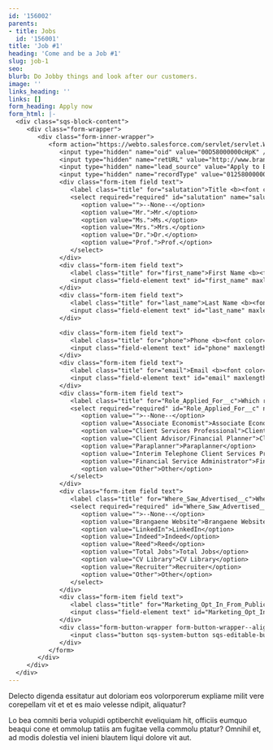 ```yaml
---
id: '156002'
parents:
- title: Jobs
  id: '156001'
title: 'Job #1'
heading: 'Come and be a Job #1'
slug: job-1
seo: 
blurb: Do Jobby things and look after our customers.
image: ''
links_heading: ''
links: []
form_heading: Apply now
form_html: |-
  <div class="sqs-block-content">
     <div class="form-wrapper">
        <div class="form-inner-wrapper">
           <form action="https://webto.salesforce.com/servlet/servlet.WebToLead?encoding=UTF-8" method="POST">
              <input type="hidden" name="oid" value="00D58000000cHpK" />
              <input type="hidden" name="retURL" value="http://www.brangaene.com/thank-you" />
              <input type="hidden" name="lead_source" value="Apply to Brangaene" />
              <input type="hidden" name="recordType" value="01258000000FS42" />
              <div class="form-item field text">
                 <label class="title" for="salutation">Title <b><font color="A91F1F">*</font></b></label>
                 <select required="required" id="salutation" name="salutation">
                    <option value="">--None--</option>
                    <option value="Mr.">Mr.</option>
                    <option value="Ms.">Ms.</option>
                    <option value="Mrs.">Mrs.</option>
                    <option value="Dr.">Dr.</option>
                    <option value="Prof.">Prof.</option>
                 </select>
              </div>
              <div class="form-item field text">
                 <label class="title" for="first_name">First Name <b><font color="A91F1F">*</font></b></label>
                 <input class="field-element text" id="first_name" maxlength="40" name="first_name" size="20" type="text" required="" />
              </div>
              <div class="form-item field text">
                 <label class="title" for="last_name">Last Name <b><font color="A91F1F">*</font></b></label>
                 <input class="field-element text" id="last_name" maxlength="80" name="last_name" size="20" type="text" required="" />
              </div>

              <div class="form-item field text">
                 <label class="title" for="phone">Phone <b><font color="A91F1F">*</font></b></label>
                 <input class="field-element text" id="phone" maxlength="40" name="phone" size="20" type="text" required="" />
              </div>
              <div class="form-item field text">
                 <label class="title" for="email">Email <b><font color="A91F1F">*</font></b></label>
                 <input class="field-element text" id="email" maxlength="80" name="email" size="20" type="email" required="" />
              </div>
              <div class="form-item field text">
                 <label class="title" for="Role_Applied_For__c">Which role would you like to apply for?<b><font color="A91F1F">*</font></b></label>
                 <select required="required" id="Role_Applied_For__c" name="Role_Applied_For__c">
                    <option value="">--None--</option>
                    <option value="Associate Economist">Associate Economist</option>
                    <option value="Client Services Professional">Client Services Professional</option>
                    <option value="Client Advisor/Financial Planner">Client Advisor/Financial Planner</option>
                    <option value="Paraplanner">Paraplanner</option>
                    <option value="Interim Telephone Client Services Professional">Interim Telephone Client Services Professional</option>
                    <option value="Financial Service Administrator">Financial Service Administrator</option>
                    <option value="Other">Other</option>
                 </select>
              </div>
              <div class="form-item field text">
                 <label class="title" for="Where_Saw_Advertised__c">Where did you see the job advertised?<b><font color="A91F1F">*</font></b></label>
                 <select required="required" id="Where_Saw_Advertised__c" name="Where_Saw_Advertised__c">
                    <option value="">--None--</option>
                    <option value="Brangaene Website">Brangaene Website</option>
                    <option value="LinkedIn">LinkedIn</option>
                    <option value="Indeed">Indeed</option>
                    <option value="Reed">Reed</option>
                    <option value="Total Jobs">Total Jobs</option>
                    <option value="CV Library">CV Library</option>
                    <option value="Recruiter">Recruiter</option>
                    <option value="Other">Other</option>
                 </select>
              </div>
              <div class="form-item field text">
                 <label class="title" for="Marketing_Opt_In_From_Public_Webform__c">I'm happy for Brangaene to send me emails and to telephone me regarding my application:<b><font color="A91F1F">*</font></b></label>
                 <input class="field-element text" id="Marketing_Opt_In_From_Public_Webform__c" name="Marketing_Opt_In_From_Public_Webform__c" size="20" type="checkbox" value="1" required="" />
              </div>
              <div class="form-button-wrapper form-button-wrapper--align-left">
                 <input class="button sqs-system-button sqs-editable-button" type="submit" value="submit" name="submit" />
              </div>
           </form>
        </div>
     </div>
  </div>
---
```


Delecto digenda essitatur aut doloriam eos volorporerum expliame milit vere corepellam vit et et es maio velesse ndipit, aliquatur?

Lo bea comniti beria volupidi optiberchit eveliquiam hit, officiis eumquo beaqui cone et ommolup tatiis am fugitae vella commolu ptatur? Omnihil et, ad modis dolestia vel inieni blautem liqui dolore vit aut.